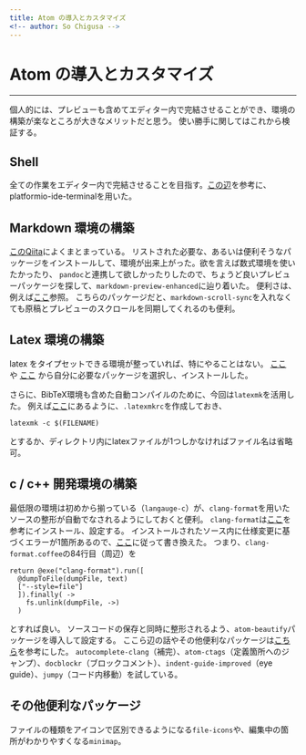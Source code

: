 ```yaml
---
title: Atom の導入とカスタマイズ
<!-- author: So Chigusa -->
---
```


# Atom の導入とカスタマイズ

-------------------------------------------------------------------------------

個人的には、プレビューも含めてエディター内で完結させることができ、環境の構築が楽なところが大きなメリットだと思う。
使い勝手に関してはこれから検証する。

## Shell

全ての作業をエディター内で完結させることを目指す。[この辺](https://blanche-toile.com/web/atom-platformio-ide-terminal)を参考に、platformio-ide-terminalを用いた。

## Markdown 環境の構築

[このQiita](https://qiita.com/kouichi-c-nakamura/items/5b04fb1a127aac8ba3b0)によくまとまっている。
リストされた必要な、あるいは便利そうなパッケージをインストールして、環境が出来上がった。欲を言えば数式環境を使いたかったり、
`pandoc`と連携して欲しかったりしたので、ちょうど良いプレビューパッケージを探して、`markdown-preview-enhanced`に辿り着いた。
便利さは、例えば[ここ](https://qiita.com/tomo_makes/items/da4e8fe7d8cf168b545f)参照。
こちらのパッケージだと、`markdown-scroll-sync`を入れなくても原稿とプレビューのスクロールを同期してくれるのも便利。

## Latex 環境の構築

latex をタイプセットできる環境が整っていれば、特にやることはない。
[ここ](https://qiita.com/kurohune538/items/6c1e48f6380b87fd8161) や
[ここ](https://qiita.com/ken0nek/items/f98f88c9c45d8499786e)
から自分に必要なパッケージを選択し、インストールした。

さらに、BibTeX環境も含めた自動コンパイルのために、今回は`latexmk`を活用した。
例えば[ここ](http://joban.wp.xdomain.jp/archives/151)にあるように、`.latexmkrc`を作成しておき、

``` shell
latexmk -c $(FILENAME)
```

とするか、ディレクトリ内にlatexファイルが1つしかなければファイル名は省略可。

## c / c++ 開発環境の構築

最低限の環境は初めから揃っている（`langauge-c`）が、`clang-format`を用いたソースの整形が自動でなされるようにしておくと便利。
`clang-format`は[ここ](http://yasuharu519.hatenablog.com/entry/2015/12/13/210825)を参考にインストール、設定する。
インストールされたソース内に仕様変更に基づくエラーが1箇所あるので、[ここ](https://github.com/Glavin001/atom-beautify/issues/2290)に従って書き換えた。
つまり、`clang-format.coffee`の84行目（周辺）を

``` shell
return @exe("clang-format").run([
  @dumpToFile(dumpFile, text)
  ["--style=file"]
  ]).finally( ->
    fs.unlink(dumpFile, ->)
  )
```

とすれば良い。
ソースコードの保存と同時に整形されるよう、`atom-beautify`パッケージを導入して設定する。
ここら辺の話やその他便利なパッケージは[こちら](https://qiita.com/prickle/items/2a8f87fba7f6e1d8f051)を参考にした。
`autocomplete-clang`（補完）、`atom-ctags`（定義箇所へのジャンプ）、`docblockr`（ブロックコメント）、`indent-guide-improved`（eye guide）、`jumpy`（コード内移動）を試している。

## その他便利なパッケージ

ファイルの種類をアイコンで区別できるようになる`file-icons`や、編集中の箇所がわかりやすくなる`minimap`。
